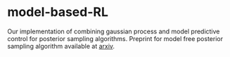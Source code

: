 # model-based-RL
Our implementation of combining gaussian process and model predictive control for posterior sampling algorithms. Preprint for model free posterior sampling algorithm available at [arxiv](https://arxiv.org/abs/1812.04359).
